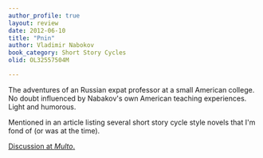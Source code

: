 ```yaml
---
author_profile: true
layout: review
date: 2012-06-10
title: "Pnin"
author: Vladimir Nabokov
book_category: Short Story Cycles
olid: OL32557504M

---
```

The adventures of an Russian expat professor at a small American college. No doubt influenced by Nabakov's own American teaching experiences. Light and humorous. 

Mentioned in an article listing several short story cycle style novels that I'm fond of (or was at the time).

[Discussion at *Multo*.](https://multoghost.wordpress.com/2012/06/10/stories-for-the-short-attention-span/)